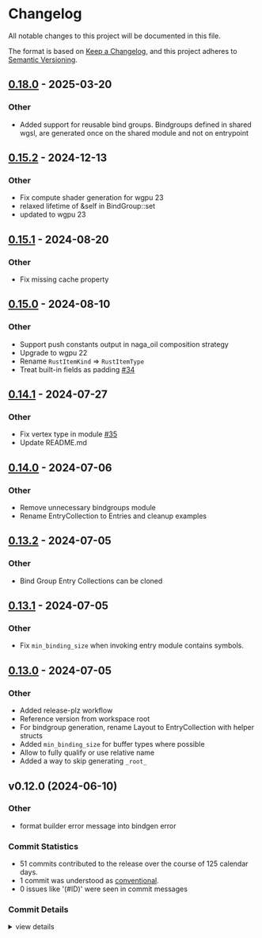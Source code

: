 # Changelog

All notable changes to this project will be documented in this file.

The format is based on [Keep a Changelog](https://keepachangelog.com/en/1.0.0/),
and this project adheres to [Semantic Versioning](https://semver.org/spec/v2.0.0.html).

## [0.18.0](https://github.com/Swoorup/wgsl-bindgen/compare/wgsl_bindgen-v0.17.0...wgsl_bindgen-v0.18.0) - 2025-03-20

### Other

- Added support for reusable bind groups. Bindgroups defined in shared wgsl, are generated once on the shared module and not on entrypoint

## [0.15.2](https://github.com/Swoorup/wgsl-bindgen/compare/wgsl_bindgen-v0.15.1...wgsl_bindgen-v0.15.2) - 2024-12-13

### Other

- Fix compute shader generation for wgpu 23
- relaxed lifetime of &self in BindGroup::set
- updated to wgpu 23

## [0.15.1](https://github.com/Swoorup/wgsl-bindgen/compare/wgsl_bindgen-v0.15.0...wgsl_bindgen-v0.15.1) - 2024-08-20

### Other
- Fix missing cache property

## [0.15.0](https://github.com/Swoorup/wgsl-bindgen/compare/wgsl_bindgen-v0.14.1...wgsl_bindgen-v0.15.0) - 2024-08-10

### Other
- Support push constants output in naga_oil composition strategy
- Upgrade to wgpu 22
- Rename `RustItemKind` => `RustItemType`
- Treat built-in fields as padding [#34](https://github.com/Swoorup/wgsl-bindgen/pull/34)

## [0.14.1](https://github.com/Swoorup/wgsl-bindgen/compare/wgsl_bindgen-v0.14.0...wgsl_bindgen-v0.14.1) - 2024-07-27

### Other
- Fix vertex type in module [#35](https://github.com/Swoorup/wgsl-bindgen/pull/35)
- Update README.md

## [0.14.0](https://github.com/Swoorup/wgsl-bindgen/compare/wgsl_bindgen-v0.13.2...wgsl_bindgen-v0.14.0) - 2024-07-06

### Other
- Remove unnecessary bindgroups module
- Rename EntryCollection to Entries and cleanup examples

## [0.13.2](https://github.com/Swoorup/wgsl-bindgen/compare/wgsl_bindgen-v0.13.1...wgsl_bindgen-v0.13.2) - 2024-07-05

### Other
- Bind Group Entry Collections can be cloned

## [0.13.1](https://github.com/Swoorup/wgsl-bindgen/compare/wgsl_bindgen-v0.13.0...wgsl_bindgen-v0.13.1) - 2024-07-05

### Other
- Fix `min_binding_size` when invoking entry module contains symbols.

## [0.13.0](https://github.com/Swoorup/wgsl-bindgen/compare/wgsl_bindgen-v0.12.0...wgsl_bindgen-v0.13.0) - 2024-07-05

### Other
- Added release-plz workflow
- Reference version from workspace root
- For bindgroup generation, rename Layout to EntryCollection with helper structs
- Added `min_binding_size` for buffer types where possible
- Allow to fully qualify or use relative name
- Added a way to skip generating `_root_`

## v0.12.0 (2024-06-10)

<csr-id-e52a9dbe660a417afa371f480be161d58f1dd642/>

### Other

 - <csr-id-e52a9dbe660a417afa371f480be161d58f1dd642/> format builder error message into bindgen error

### Commit Statistics

<csr-read-only-do-not-edit/>

 - 51 commits contributed to the release over the course of 125 calendar days.
 - 1 commit was understood as [conventional](https://www.conventionalcommits.org).
 - 0 issues like '(#ID)' were seen in commit messages

### Commit Details

<csr-read-only-do-not-edit/>

<details><summary>view details</summary>

 * **Uncategorized**
    - Added changelog ([`cd55d10`](https://github.com/Swoorup/wgsl-bindgen/commit/cd55d10c57f1e159a0c31988c67559b559a68ace))
    - Release wgsl_bindgen v0.12.0 ([`d61fd9e`](https://github.com/Swoorup/wgsl-bindgen/commit/d61fd9e174877500ba86d089101ecba7c1b5886f))
    - Fix typo ([`22adeec`](https://github.com/Swoorup/wgsl-bindgen/commit/22adeece762ad8835a812fc448a3281ae6ce42f9))
    - Added non-working support for overridable constants ([`e1937d6`](https://github.com/Swoorup/wgsl-bindgen/commit/e1937d661f920812e3587d2cb70362cad15a613f))
    - Initial upgrade to wgpu 0.20 ([`92bf827`](https://github.com/Swoorup/wgsl-bindgen/commit/92bf8274c3bdc39e4332f558a653647be61c3d95))
    - Make the texture sample type filterable ([`0660ee1`](https://github.com/Swoorup/wgsl-bindgen/commit/0660ee19a21e65f6da14835fd9cd85924ae762b1))
    - Consolidate specifying versions in the root manifest ([`42d2822`](https://github.com/Swoorup/wgsl-bindgen/commit/42d2822da5a85e1964b4442db090a6991a5b30c3))
    - Added option to change the visibily of the export types ([`88fd877`](https://github.com/Swoorup/wgsl-bindgen/commit/88fd877fc2c75c35dee3d313d93d93e22ffcb75b))
    - Fix issues with texture_2d of type i32 or u32 ([`53c0c63`](https://github.com/Swoorup/wgsl-bindgen/commit/53c0c63f6e4ea2a2569182bea2e99874ca64461e))
    - Use the renamed crate include_absolute_path ([`6f485bf`](https://github.com/Swoorup/wgsl-bindgen/commit/6f485bf0beb05992d8d2a2ee1950738fd2e434fe))
    - Make SHADER_STRING public ([`ce4f68b`](https://github.com/Swoorup/wgsl-bindgen/commit/ce4f68b418241c3224240bab42e9cbe0bae52905))
    - Regex for all overrides ([`8ea7ffd`](https://github.com/Swoorup/wgsl-bindgen/commit/8ea7ffd65871af95aaeaff8da9d4589f20ff049c))
    - Simplify also for bulk options ([`d45d6f0`](https://github.com/Swoorup/wgsl-bindgen/commit/d45d6f0898c52fa7f8ad41abb7f466e6ae2aec25))
    - Adding custom padding field support ([`998f7a8`](https://github.com/Swoorup/wgsl-bindgen/commit/998f7a8f60b83424fff93e471f04adf7130a8f83))
    - Adjust size if custom alignment is specified. ([`a4b61c7`](https://github.com/Swoorup/wgsl-bindgen/commit/a4b61c7d52496499b92b029a3604053d2420b147))
    - Ability to override alignment for structs ([`cd26b91`](https://github.com/Swoorup/wgsl-bindgen/commit/cd26b91be29870ac629a1674a8a43ba98d46b6d6))
    - Use Result type for create_shader* when using `NagaOilComposer` ([`80a7f95`](https://github.com/Swoorup/wgsl-bindgen/commit/80a7f9594330b6e982bb91bb12991df8b79cba70))
    - Seperate types, assertions, impls in generated output ([`c2c4dc9`](https://github.com/Swoorup/wgsl-bindgen/commit/c2c4dc956925aedef11d706cd7024c8b25593a66))
    - RustSourceItem => RustItem ([`ce2a91e`](https://github.com/Swoorup/wgsl-bindgen/commit/ce2a91eca61507ba237fd9828a84a5d00a6e2d99))
    - Pass entry point name to builders ([`4fc895b`](https://github.com/Swoorup/wgsl-bindgen/commit/4fc895bef6ce8a29b32611fc363ea68a40b60405))
    - Export quote, syn functions and macros ([`782f481`](https://github.com/Swoorup/wgsl-bindgen/commit/782f481c70bb5d8ae8381c0ddf83ec4ddc6a2a79))
    - Added extra bindings generator as prep for targetting non-wgpu libs ([`9b6204d`](https://github.com/Swoorup/wgsl-bindgen/commit/9b6204d62b4daa5f45c7d9a0ee05d41380f37650))
    - Added custom field mappings ([`4132659`](https://github.com/Swoorup/wgsl-bindgen/commit/4132659692ea4a34a7cf510829a470dc3390b269))
    - Avoid HashMap for more consitent shader bindings generation ([`fd6d144`](https://github.com/Swoorup/wgsl-bindgen/commit/fd6d144dafbcc6e234d479f5c7e5c53c93f0816c))
    - Rename ShaderRegistry to ShaderEntry in output ([`1461393`](https://github.com/Swoorup/wgsl-bindgen/commit/1461393b0710e23a028478f1df131191f2398c2e))
    - Added mandatory workspace root option used for resolving imports ([`d20d3d5`](https://github.com/Swoorup/wgsl-bindgen/commit/d20d3d5176984f305d4a3e190500c4601671af85))
    - Add shader labels ([`c8a129b`](https://github.com/Swoorup/wgsl-bindgen/commit/c8a129bc5529a468eb29687b20ce4c40e6fa647f))
    - Feature shader registry and shader defines ([`187c7f4`](https://github.com/Swoorup/wgsl-bindgen/commit/187c7f417ec9be4543168c462ed6d171ba3180c6))
    - Added multiple shader source option ([`db90739`](https://github.com/Swoorup/wgsl-bindgen/commit/db90739cec926b464eb6fafb8f1254c42ad91201))
    - Add ability to override struct and path based source type ([`1d4ee0a`](https://github.com/Swoorup/wgsl-bindgen/commit/1d4ee0a552ffe4e6a9298f183bd3c9b617635908))
    - Short const constructors and fix demangle in comments ([`a49be89`](https://github.com/Swoorup/wgsl-bindgen/commit/a49be89ca98ca65ca296717b0f98e24530ad11b0))
    - Rename Capabilities to WgslShaderIRCapabilities, and update test ([`1cad0cb`](https://github.com/Swoorup/wgsl-bindgen/commit/1cad0cbe5ff581810b770c6fb95940f1472c7fd1))
    - Reexport Capabilities ([`7262606`](https://github.com/Swoorup/wgsl-bindgen/commit/7262606a6d0880c9f8aa8872197a3e151a16975b))
    - Allow setting capabilities ([`b6df117`](https://github.com/Swoorup/wgsl-bindgen/commit/b6df117b40909cfeb803c6a7782ab2d2dc906176))
    - Release new version ([`ec3d554`](https://github.com/Swoorup/wgsl-bindgen/commit/ec3d55412002d27c48200261b8e9853e9bfe8af2))
    - Make naga oil's error more useful ([`6a1bc45`](https://github.com/Swoorup/wgsl-bindgen/commit/6a1bc45524ffeb4386ff18f846588cf6c1ea0e1b))
    - Format builder error message into bindgen error ([`e52a9db`](https://github.com/Swoorup/wgsl-bindgen/commit/e52a9dbe660a417afa371f480be161d58f1dd642))
    - Ignore snake case warnings if struct is not camel case ([`54c563e`](https://github.com/Swoorup/wgsl-bindgen/commit/54c563eb3d89d9815d7391b599c1a86de3a14d25))
    - Minor corrections ([`194b3e4`](https://github.com/Swoorup/wgsl-bindgen/commit/194b3e4a66bfaad0ebc577670b50eec372701e35))
    - Added a mechanism to scan additional source directory ([`300a3d7`](https://github.com/Swoorup/wgsl-bindgen/commit/300a3d7aec20556712bd835d71a42ca375ae1da9))
    - Allow to use naga_oil compose in the generated output ([`f32c279`](https://github.com/Swoorup/wgsl-bindgen/commit/f32c279c02ea7760ce901533013f6d0da51674c5))
    - Fix direct item wgsl imports. ([`3e58108`](https://github.com/Swoorup/wgsl-bindgen/commit/3e581089e21b245bd85feecdc94f3f1d9310aacc))
    - Added failing test for direct path import for nested type ([`e014d4b`](https://github.com/Swoorup/wgsl-bindgen/commit/e014d4b6c5326a40d59291be96e24a3fd150d746))
    - Demangle bindgroup struct fields if imported from other wgsl files ([`7231f78`](https://github.com/Swoorup/wgsl-bindgen/commit/7231f78806e75a18af9f78005c3b016f16dcf1dc))
    - Add support for scalar types in bindings ([`4af047a`](https://github.com/Swoorup/wgsl-bindgen/commit/4af047aa976252211f31f882db8b5006fecb1977))
    - Add support for path based import. ([`d1e861d`](https://github.com/Swoorup/wgsl-bindgen/commit/d1e861dacd5cb04f1b74065448fde980cfc696b6))
    - Demangle name for consts items ([`5ec2c1a`](https://github.com/Swoorup/wgsl-bindgen/commit/5ec2c1a22c2b4c1855dee3d2d88fa0b46ad88d6c))
    - Updated docs, use stable features only ([`06401c5`](https://github.com/Swoorup/wgsl-bindgen/commit/06401c5eb0c5d867bee4aedf4b339f9cd373f9a5))
    - Support naga oil flavour of wgsl ([`99ea17c`](https://github.com/Swoorup/wgsl-bindgen/commit/99ea17c17bf682dd1ed9990341fb1a3aa119a6f6))
    - Enable Runtime Sized Array, Padding for bytemuck mode ([`9e21d1d`](https://github.com/Swoorup/wgsl-bindgen/commit/9e21d1dbe084f1588d7e03e2c93642ca3ffb2c05))
    - Create a fork ([`1c99e10`](https://github.com/Swoorup/wgsl-bindgen/commit/1c99e103625154dde0e357419f064e941e156f54))
</details>

